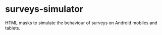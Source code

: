 surveys-simulator
=================

HTML masks to simulate the behaviour of surveys on Android mobiles and tablets.